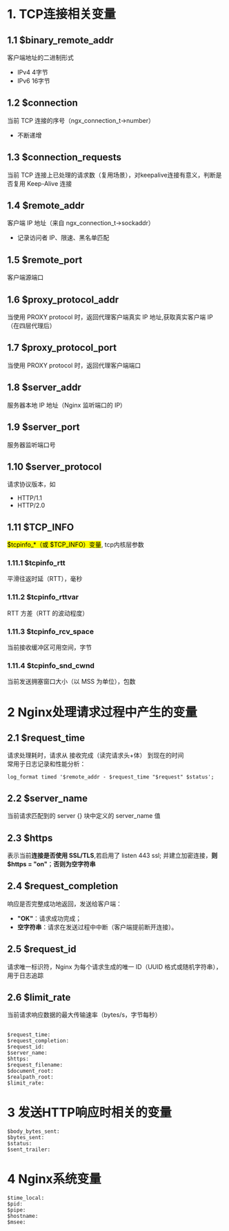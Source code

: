 # 1. TCP连接相关变量

## 1.1 $binary_remote_addr
客户端地址的二进制形式
- IPv4 4字节
- IPv6 16字节

## 1.2 $connection
当前 TCP 连接的序号（ngx_connection_t->number）
- 不断递增

## 1.3 $connection_requests
当前 TCP 连接上已处理的请求数（复用场景），对keepalive连接有意义，判断是否复用 Keep-Alive 连接

## 1.4 $remote_addr

客户端 IP 地址（来自 ngx_connection_t->sockaddr）
- 记录访问者 IP、限速、黑名单匹配

## 1.5 $remote_port
客户端源端口

## 1.6 $proxy_protocol_addr

当使用 PROXY protocol 时，返回代理客户端真实 IP 地址,获取真实客户端 IP（在四层代理后）

## 1.7 $proxy_protocol_port
当使用 PROXY protocol 时，返回代理客户端端口

## 1.8 $server_addr
服务器本地 IP 地址（Nginx 监听端口的 IP）

## 1.9 $server_port

服务器监听端口号

## 1.10 $server_protocol
请求协议版本，如 
- HTTP/1.1
- HTTP/2.0

## 1.11 $TCP_INFO

<mark>$tcpinfo_*（或 $TCP_INFO）变量</mark>, tcp内核层参数

### 1.11.1 $tcpinfo_rtt
平滑往返时延（RTT），毫秒

### 1.11.2 $tcpinfo_rttvar
RTT 方差（RTT 的波动程度）

### 1.11.3 $tcpinfo_rcv_space
当前接收缓冲区可用空间，字节

### 1.11.4 $tcpinfo_snd_cwnd

当前发送拥塞窗口大小（以 MSS 为单位），包数



# 2 Nginx处理请求过程中产生的变量

## 2.1 $request_time
请求处理耗时，请求从 接收完成（读完请求头+体） 到现在的时间<br>
常用于日志记录和性能分析：
```nginx
log_format timed '$remote_addr - $request_time "$request" $status';
```

## 2.2 $server_name
当前请求匹配到的 server {} 块中定义的 server_name 值

## 2.3 $https

表示当前**连接是否使用 SSL/TLS**,若启用了 listen 443 ssl; 并建立加密连接，**则 $https = "on"**；**否则为空字符串**

## 2.4 $request_completion

响应是否完整成功地返回，发送给客户端：
- **"OK"**：请求成功完成；
- **空字符串**：请求在发送过程中中断（客户端提前断开连接）。

## 2.5 $request_id

请求唯一标识符，Nginx 为每个请求生成的唯一 ID（UUID 格式或随机字符串），用于日志追踪


## 2.6 $limit_rate
当前请求响应数据的最大传输速率（bytes/s，字节每秒）




## 
```
$request_time:
$request_completion:
$request_id:
$server_name:
$https:
$request_filename:
$document_root:
$realpath_root:
$limit_rate:
```

# 3 发送HTTP响应时相关的变量
```
$body_bytes_sent:
$bytes_sent:
$status:
$sent_trailer:
```

# 4 Nginx系统变量
```
$time_local:
$pid:
$pipe:
$hostname:
$msee:
```
